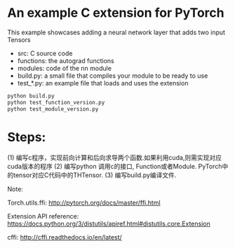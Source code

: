 # An example C extension for PyTorch

This example showcases adding a neural network layer that adds two input Tensors

- src: C source code
- functions: the autograd functions
- modules: code of the nn module
- build.py: a small file that compiles your module to be ready to use
- test_*.py: an example file that loads and uses the extension

```bash
python build.py
python test_function_version.py
python test_module_version.py
```

# Steps:
(1) 编写c程序，实现前向计算和后向求导两个函数.如果利用cuda,则需实现对应cuda版本的程序
(2) 编写python 调用c的接口, Function或者Module. PyTorch中的tensor对应C代码中的THTensor.
(3) 编写build.py编译文件.

Note: 

Torch.utils.ffi: http://pytorch.org/docs/master/ffi.html

Extension API reference: https://docs.python.org/3/distutils/apiref.html#distutils.core.Extension

cffi: http://cffi.readthedocs.io/en/latest/
